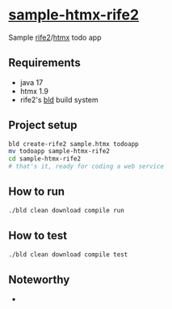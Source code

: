 # [sample-htmx-rife2][repo]

Sample [rife2][rife2]/[htmx][htmx] todo app

## Requirements

- java 17
- htmx 1.9
- rife2's [bld][bld] build system

## Project setup

```bash
bld create-rife2 sample.htmx todoapp
mv todoapp sample-htmx-rife2
cd sample-htmx-rife2
# that's it, ready for coding a web service
```

## How to run

```bash
./bld clean download compile run
```

## How to test

```bash
./bld clean download compile test
```

## Noteworthy

- 

[repo]: https://github.com/sombriks/sample-htmx-rife2
[rife2]: https://rife2.com/
[htmx]: https://htmx.org/
[bld]: https://rife2.com/bld
